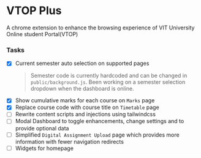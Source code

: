# VTOP Plus
A chrome extension to enhance the browsing experience of VIT University Online student Portal(VTOP) 

### Tasks
- [x] Current semester auto selection on supported pages  
  >Semester code is currently hardcoded and can be changed in `public/background.js`. Been working on a semester selection dropdown when the dashboard is online.
- [x] Show cumulative marks for each course on `Marks` page
- [x] Replace course code with course title on `Timetable` page
- [ ] Rewrite content scripts and injections using tailwindcss
- [ ] Modal Dashboard to toggle enhancements, change settings and to provide optional data
- [ ] Simplified `Digital Assignment Upload` page which provides more information with fewer navigation redirects
- [ ] Widgets for homepage
